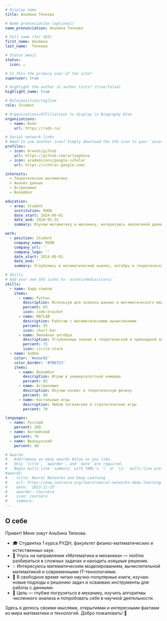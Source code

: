 ```yaml
---
# Display name
title: Альбина Тяпкова

# Name pronunciation (optional)
name_pronunciation: Альбина Тяпкова

# Full name (for SEO)
first_name: Альбина
last_name:  Тяпкова

# Status emoji
status:
  icon: ☕️

# Is this the primary user of the site?
superuser: true

# Highlight the author in author lists? (true/false)
highlight_name: true

# Role/position/tagline
role: Student

# Organizations/Affiliations to display in Biography blox
organizations:
  - name: Rudn
    url: https://rudn.ru/

# Social network links
# Need to use another icon? Simply download the SVG icon to your `assets/media/icons/` folder.
profiles:
  - icon: brands/github
    url: https://github.com/artyapkova
  - icon: academicons/google-scholar
    url: https://scholar.google.com/

interests: 
  - Теоретическая математика
  - Анализ данных
  - Астрономия
  - Волейбол

education:
  - area: Student
    institution: RUDN
    date_start: 2024-09-01
    date_end: 2028-05-31
    summary: Изучаю математику и механику, интересуюсь аналитикой данных, теоретическими исследованиями и математическим моделированием.

work:
  - position: Student
    company_name: RUDN
    company_url: ''
    company_logo: ''
    date_start: 2024-09-01
    date_end: ''
    summary: Углубляюсь в математический анализ, алгебру и теоретическую механику.

# Skills
# Add your own SVG icons to `assets/media/icons/`
skills:
  - name: Хард скиллы
    items:
      - name: Python
        description: Использую для анализа данных и математического моделирования
        percent: 65
        icon: code-bracket
      - name: MATLAB
        description: Работаю с математическими вычислениями
        percent: 55
        icon: chart-bar
      - name: Линейная алгебра
        description: Углубленные знания в теоретической и прикладной алгебре
        percent: 75
        icon: circle-stack
  - name: Хобби
    color: '#eeac02'
    color_border: '#f0bf23'
    items:
      - name: Волейбол
        description: Играю в университетской команде
        percent: 85
      - name: Астрономия
        description: Изучаю космос и теоретическую физику
        percent: 80
      - name: Настольные игры
        description: Люблю логические и стратегические игры
        percent: 70

languages:
  - name: Русский
    percent: 100
  - name: Английский
    percent: 70
  - name: Французский
    percent: 40

# Awards.
#   Add/remove as many awards below as you like.
#   Only `title`, `awarder`, and `date` are required.
#   Begin multi-line `summary` with YAML's `|` or `|2-` multi-line prefix and indent 2 spaces below.
#awards:
#  - title: Neural Networks and Deep Learning
#    url: https://www.coursera.org/learn/neural-networks-deep-learning
#    date: '2023-11-25'
#    awarder: Coursera
#    icon: coursera
#    summary: 
---
```


## О себе  

Привет! Меня зовут Альбина Тяпкова.  

- 🎓 Студентка 1 курса РУДН, факультет физико-математических и естественных наук.  
- 🔢 Учусь на направлении «Математика и механика» — люблю разбираться в сложных задачах и находить изящные решения.  
- 💡 Интересуюсь математическим моделированием, вычислительной математикой и современными IT-технологиями.  
- 📖 В свободное время читаю научно-популярные книги, изучаю новые подходы к решению задач и осваиваю инструменты для работы с данными.  
- 🎯 Цель — глубже погрузиться в механику, изучить алгоритмы численного анализа и попробовать себя в научной деятельности.  

Здесь я делюсь своими мыслями, открытиями и интересными фактами из мира математики и технологий. Добро пожаловать! 🚀  
